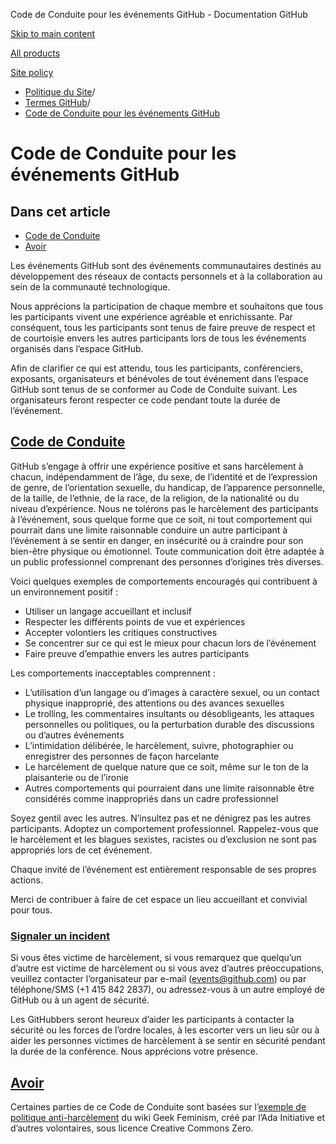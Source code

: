 Code de Conduite pour les événements GitHub - Documentation GitHub

[Skip to main content](#main-content)

[All products](/fr)

[Site policy](/site-policy)

* [Politique du Site](/fr/site-policy)/
* [Termes GitHub](/fr/site-policy/github-terms)/
* [Code de Conduite pour les événements GitHub](/fr/site-policy/github-terms/github-event-code-of-conduct)

Code de Conduite pour les événements GitHub
==========

Dans cet article
----------

* [Code de Conduite](#code-of-conduct)
* [Avoir](#credit)

Les événements GitHub sont des événements communautaires destinés au développement des réseaux de contacts personnels et à la collaboration au sein de la communauté technologique.

Nous apprécions la participation de chaque membre et souhaitons que tous les participants vivent une expérience agréable et enrichissante. Par conséquent, tous les participants sont tenus de faire preuve de respect et de courtoisie envers les autres participants lors de tous les événements organisés dans l’espace GitHub.

Afin de clarifier ce qui est attendu, tous les participants, conférenciers, exposants, organisateurs et bénévoles de tout événement dans l’espace GitHub sont tenus de se conformer au Code de Conduite suivant. Les organisateurs feront respecter ce code pendant toute la durée de l’événement.

[Code de Conduite](#code-of-conduct)
----------

GitHub s’engage à offrir une expérience positive et sans harcèlement à chacun, indépendamment de l’âge, du sexe, de l’identité et de l’expression de genre, de l’orientation sexuelle, du handicap, de l’apparence personnelle, de la taille, de l’ethnie, de la race, de la religion, de la nationalité ou du niveau d’expérience. Nous ne tolérons pas le harcèlement des participants à l’événement, sous quelque forme que ce soit, ni tout comportement qui pourrait dans une limite raisonnable conduire un autre participant à l’événement à se sentir en danger, en insécurité ou à craindre pour son bien-être physique ou émotionnel. Toute communication doit être adaptée à un public professionnel comprenant des personnes d’origines très diverses.

Voici quelques exemples de comportements encouragés qui contribuent à un environnement positif :

* Utiliser un langage accueillant et inclusif
* Respecter les différents points de vue et expériences
* Accepter volontiers les critiques constructives
* Se concentrer sur ce qui est le mieux pour chacun lors de l’événement
* Faire preuve d’empathie envers les autres participants

Les comportements inacceptables comprennent :

* L’utilisation d’un langage ou d’images à caractère sexuel, ou un contact physique inapproprié, des attentions ou des avances sexuelles
* Le trolling, les commentaires insultants ou désobligeants, les attaques personnelles ou politiques, ou la perturbation durable des discussions ou d’autres événements
* L’intimidation délibérée, le harcèlement, suivre, photographier ou enregistrer des personnes de façon harcelante
* Le harcèlement de quelque nature que ce soit, même sur le ton de la plaisanterie ou de l’ironie
* Autres comportements qui pourraient dans une limite raisonnable être considérés comme inappropriés dans un cadre professionnel

Soyez gentil avec les autres. N’insultez pas et ne dénigrez pas les autres participants. Adoptez un comportement professionnel. Rappelez-vous que le harcèlement et les blagues sexistes, racistes ou d’exclusion ne sont pas appropriés lors de cet événement.

Chaque invité de l’événement est entièrement responsable de ses propres actions.

Merci de contribuer à faire de cet espace un lieu accueillant et convivial pour tous.

### [Signaler un incident](#reporting-an-incident) ###

Si vous êtes victime de harcèlement, si vous remarquez que quelqu’un d’autre est victime de harcèlement ou si vous avez d’autres préoccupations, veuillez contacter l’organisateur par e-mail ([events@github.com](mailto:events@github.com)) ou par téléphone/SMS (+1 415 842 2837), ou adressez-vous à un autre employé de GitHub ou à un agent de sécurité.

Les GitHubbers seront heureux d’aider les participants à contacter la sécurité ou les forces de l’ordre locales, à les escorter vers un lieu sûr ou à aider les personnes victimes de harcèlement à se sentir en sécurité pendant la durée de la conférence. Nous apprécions votre présence.

[Avoir](#credit)
----------

Certaines parties de ce Code de Conduite sont basées sur l’[exemple de politique anti-harcèlement](https://geekfeminism.wikia.org/wiki/Conference_anti-harassment/Policy) du wiki Geek Feminism, créé par l’Ada Initiative et d’autres volontaires, sous licence Creative Commons Zero.
